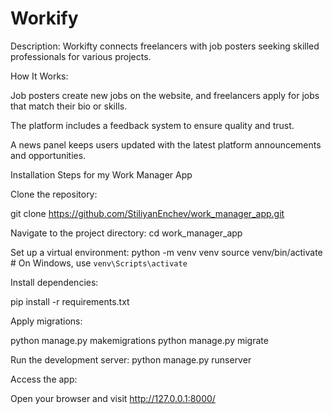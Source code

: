 # Workify

Description: Workifty connects freelancers with job posters seeking skilled professionals for various projects.

How It Works:

Job posters create new jobs on the website, and freelancers apply for jobs that match their bio or skills. 

The platform includes a feedback system to ensure quality and trust.

A news panel keeps users updated with the latest platform announcements and opportunities.

Installation Steps for my Work Manager App

Clone the repository:

git clone https://github.com/StiliyanEnchev/work_manager_app.git

Navigate to the project directory:
cd work_manager_app

Set up a virtual environment:
python -m venv venv
source venv/bin/activate  # On Windows, use `venv\Scripts\activate`

Install dependencies:

pip install -r requirements.txt

Apply migrations:

python manage.py makemigrations
python manage.py migrate

Run the development server:
python manage.py runserver

Access the app: 

Open your browser and visit http://127.0.0.1:8000/
